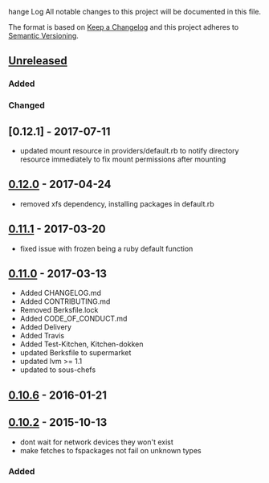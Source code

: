 hange Log
All notable changes to this project will be documented in this file.

The format is based on [Keep a Changelog](http://keepachangelog.com/)
and this project adheres to [Semantic Versioning](http://semver.org/).

## [Unreleased]
### Added
### Changed

## [0.12.1] - 2017-07-11
- updated mount resource in providers/default.rb to notify directory resource immediately to fix mount permissions after mounting

## [0.12.0] - 2017-04-24
- removed xfs dependency, installing packages in default.rb

## [0.11.1] - 2017-03-20
- fixed issue with frozen being a ruby default function

## [0.11.0] - 2017-03-13
- Added CHANGELOG.md
- Added CONTRIBUTING.md
- Removed Berksfile.lock
- Added CODE_OF_CONDUCT.md
- Added Delivery
- Added Travis
- Added Test-Kitchen, Kitchen-dokken
- updated Berksfile to supermarket
- updated lvm >= 1.1
- updated to sous-chefs

## [0.10.6] - 2016-01-21

## [0.10.2] - 2015-10-13
- dont wait for network devices they won't exist
- make fetches to fspackages not fail on unknown types

### Added

[Unreleased]: https://github.com/sous-chefs/filesystem/compare/v0.12.0...HEAD
[0.12.0]: https://github.com/sous-chefs/filesystem/compare/v0.11.1...v0.12.0
[0.11.1]: https://github.com/sous-chefs/filesystem/compare/v0.11.0...v0.11.1
[0.11.0]: https://github.com/sous-chefs/filesystem/compare/v0.10.6...v0.11.0
[0.10.6]: https://github.com/sous-chefs/filesystem/compare/v0.10.2...v0.10.6
[0.10.2]: https://github.com/sous-chefs/filesystem/compare/v0.8.2...v0.10.2

